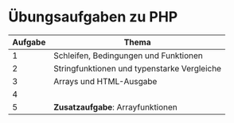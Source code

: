 # Übungsaufgaben zu PHP

| Aufgabe |                    Thema                    |
|---------|---------------------------------------------|
|       1 | Schleifen, Bedingungen und Funktionen       |
|       2 | Stringfunktionen und typenstarke Vergleiche |
|       3 | Arrays und HTML-Ausgabe                     |
|       4 |                                             |
|       5 | **Zusatzaufgabe**: Arrayfunktionen          |
